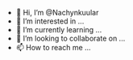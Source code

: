 - 👋 Hi, I’m @Nachynkuular
- 👀 I’m interested in ...
- 🌱 I’m currently learning ...
- 💞️ I’m looking to collaborate on ...
- 📫 How to reach me ...

<!---
Nachynkuular/Nachynkuular is a ✨ special ✨ repository because its `README.md` (this file) appears on your GitHub profile.
You can click the Preview link to take a look at your changes.
--->
